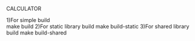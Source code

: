 CALCULATOR

1)For simple build  
	 make build
2)For static library build
	 make build-static
3)For shared library build
	 make build-shared
